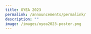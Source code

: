 ```yaml
---
title: OYEA 2023
permalink: /announcements/permalink/
description: ""
image: /images/oyea2023-poster.png
---
```

